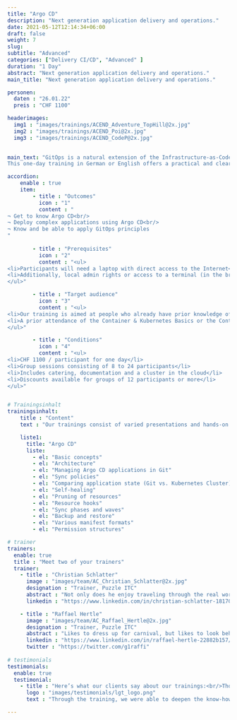 ```yaml
---
title: "Argo CD"
description: "Next generation application delivery and operations."
date: 2021-05-12T12:14:34+06:00
draft: false
weight: 7
slug:
subtitle: "Advanced"
categories: ["Delivery CI/CD", "Advanced" ]
duration: "1 Day"
abstract: "Next generation application delivery and operations."
main_title: "Next generation application delivery and operations."

personen: 
  daten : "26.01.22"
  preis : "CHF 1100"

headerimages:
  img1 : "images/trainings/ACEND_Adventure_TopHill@2x.jpg"
  img2 : "images/trainings/ACEND_Poi@2x.jpg"
  img3 : "images/trainings/ACEND_CodeP@2x.jpg"
  

main_text: "GitOps is a natural extension of the Infrastructure-as-Code and Continuous Delivery principles with a focus on using Git as the single source of truth for your system. Changes to infrastructure and applications are made declaratively via a Git repository, with an automated process ensuring that the current state of your system reflects the state of the repository.\n\n
This one-day training in German or English offers a practical and clearly understandable introduction to GitOps using Argo CD on Kubernetes."

accordion:
    enable : true
    item:
        - title : "Outcomes"
          icon : "1"
          content : "
¬ Get to know Argo CD<br/>
¬ Deploy complex applications using Argo CD<br/>
¬ Know and be able to apply GitOps principles
"
 
        - title : "Prerequisites"
          icon : "2"
          content : "<ul>
<li>Participants will need a laptop with direct access to the Internet</li>
<li>Additionally, local admin rights or access to a terminal (in the browser) are required</li>
</ul>"

        - title : "Target audience"
          icon : "3"
          content : "<ul>
<li>Our training is aimed at people who already have prior knowledge of container technologies, Git and Kubernetes</li>
<li>A prior attendance of the Container & Kubernetes Basics or the Container & OpenShift Basics training is recommended</li>
</ul>"

        - title : "Conditions"
          icon : "4"
          content : "<ul>
<li>CHF 1100 / participant for one day</li>
<li>Group sessions consisting of 8 to 24 participants</li>
<li>Includes catering, documentation and a cluster in the cloud</li>
<li>Discounts available for groups of 12 participants or more</li>
</ul>"


# Trainingsinhalt
trainingsinhalt: 
    title : "Content"
    text : "Our trainings consist of varied presentations and hands-on labs in order to teach content in an appealing fashion. We are happy to discuss the possibility of tailoring the content to your infrastructure. Should you require additional contents, we can adapt the program to your needs."

    liste1:
      title: "Argo CD"
      liste:
        - el: "Basic concepts"
        - el: "Architecture"
        - el: "Managing Argo CD applications in Git"
        - el: "Sync policies"
        - el: "Comparing application state (Git vs. Kubernetes Cluster)"
        - el: "Self-healing"
        - el: "Pruning of resources"
        - el: "Resource hooks"
        - el: "Sync phases and waves"
        - el: "Backup and restore"
        - el: "Various manifest formats"
        - el: "Permission structures"

# trainer
trainers:
  enable: true
  title : "Meet two of your trainers"
  trainer:
    - title : "Christian Schlatter"
      image : "images/team/AC_Christian_Schlatter@2x.jpg"
      designation : "Trainer, Puzzle ITC"
      abstract : "Not only does he enjoy traveling through the real world, but he also discovers new places in the Cloud Native Landscape"
      linkedin : "https://www.linkedin.com/in/christian-schlatter-18170a1a2/"

    - title : "Raffael Hertle"
      image : "images/team/AC_Raffael_Hertle@2x.jpg"
      designation : "Trainer, Puzzle ITC"
      abstract : "Likes to dress up for carnival, but likes to look behind the masks when it comes to cloud native technologies"
      linkedin : "https://www.linkedin.com/in/raffael-hertle-22882b157/"
      twitter : "https://twitter.com/g1raffi"
      
# testimonials
testimonials:
  enable: true
  testimonial:
    - title : "Here’s what our clients say about our trainings:<br/>Thomas Abbrederis, Vaduz"
      logo : "images/testimonials/lgt_logo.png"
      text : "Through the training, we were able to deepen the know-how in the area of modern container technology in a practical way with the OpenShift platform provided. The very competent trainers were able to reduce the respect for the new container technologies and thus provide the training participants with a very good baseline for the future."

---
```


